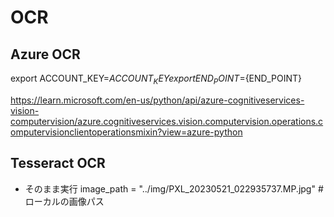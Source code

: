 # OCR

## Azure OCR

export ACCOUNT_KEY=${ACCOUNT_KEY}
export END_POINT=${END_POINT}

https://learn.microsoft.com/en-us/python/api/azure-cognitiveservices-vision-computervision/azure.cognitiveservices.vision.computervision.operations.computervisionclientoperationsmixin?view=azure-python

## Tesseract OCR

- そのまま実行
  image_path = "../img/PXL_20230521_022935737.MP.jpg" # ローカルの画像パス
